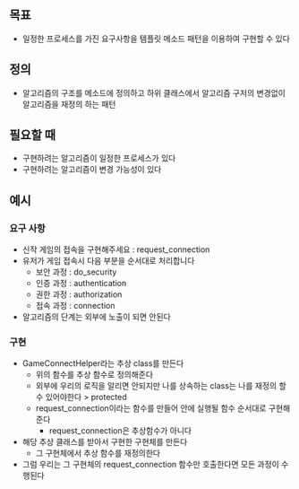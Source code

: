 ## 목표
- 일정한 프로세스를 가진 요구사항을 템플릿 메소드 패턴을 이용하여 구현할 수 있다

## 정의
- 알고리즘의 구조를 메소드에 정의하고 하위 클래스에서 알고리즘 구저의 변경없이 알고리즘을 재정의 하는 패턴

## 필요할 때
- 구현하려는 알고리즘이 일정한 프로세스가 있다
- 구현하려는 알고리즘이 변경 가능성이 있다

## 예시 
### 요구 사항
- 신작 게임의 접속을 구현해주세요 : request_connection
- 유저가 게임 접속시 다음 부분을 순서대로 처리합니다
    - 보안 과정 : do_security
    - 인증 과정 : authentication
    - 권한 과정 : authorization
    - 접속 과정 : connection
- 알고리즘의 단계는 외부에 노출이 되면 안된다

### 구현
- GameConnectHelper라는 추상 class를 만든다
    - 위의 함수를 추상 함수로 정의해준다
    - 외부에 우리의 로직을 알리면 안되지만 나를 상속하는 class는 나를 재정의 할 수 있어야한다 > protected
    - request_connection이라는 함수를 만들어 안에 실행될 함수 순서대로 구현해준다
        - request_connection은 추상함수가 아니다
- 해당 추상 클래스를 받아서 구현한 구현체를 만든다
    - 그 구현체에서 추상 함수를 재정의한다
- 그럼 우리는 그 구현체의 request_connection 함수만 호출한다면 모든 과정이 수행된다
